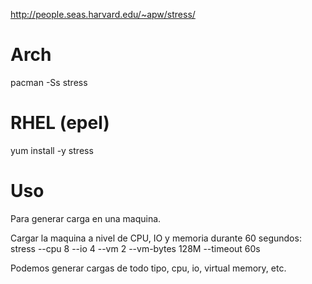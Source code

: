 http://people.seas.harvard.edu/~apw/stress/

# Arch
pacman -Ss stress

# RHEL (epel)
yum install -y stress


# Uso
Para generar carga en una maquina.

Cargar la maquina a nivel de CPU, IO y memoria durante 60 segundos:
stress --cpu 8 --io 4 --vm 2 --vm-bytes 128M --timeout 60s


Podemos generar cargas de todo tipo, cpu, io, virtual memory, etc.
